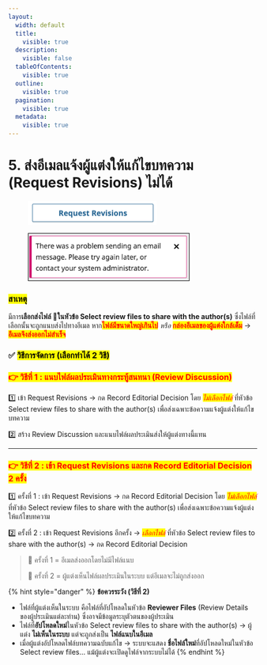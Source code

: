 ```yaml
---
layout:
  width: default
  title:
    visible: true
  description:
    visible: false
  tableOfContents:
    visible: true
  outline:
    visible: true
  pagination:
    visible: true
  metadata:
    visible: true
---
```


# 5. ส่งอีเมลแจ้งผู้แต่งให้แก้ไขบทความ (Request Revisions) ไม่ได้

<div><figure><img src=".gitbook/assets/Screenshot 2568-09-03 at 16.35.41 copy.png" alt="" width="261"><figcaption></figcaption></figure> <figure><img src=".gitbook/assets/Picture10.png" alt=""><figcaption></figcaption></figure></div>

### <mark style="color:$success;">สาเหตุ</mark>

มีการ**เลือกส่งไฟล์ 📎ในหัวข้อ Select review files to share with the author(s)** ซึ่งไฟล์ที่เลือกนั้นจะถูกแนบส่งไปทางอีเมล หาก<mark style="color:red;">**ไฟล์มีขนาดใหญ่เกินไป**</mark> _หรือ_ <mark style="color:red;">**กล่องอีเมลของผู้แต่งใกล้เต็ม**</mark> → <mark style="color:red;background-color:yellow;">**อีเมลจึงส่งออกไม่สำเร็จ**</mark>

### ✅ <mark style="color:$success;">วิธีการจัดการ (เลือกทำได้ 2 วิธี)</mark>

### <mark style="color:red;background-color:yellow;">**👉 วิธีที่ 1 : แนบไฟล์ผลประเมินทางกระทู้สนทนา (Review Discussion)**</mark>

1️⃣ เข้า Request Revisions → กด Record Editorial Decision โดย _<mark style="color:red;">ไม่เลือกไฟล์</mark>_ ที่หัวข้อ Select review files to share with the author(s) เพื่อส่งเฉพาะข้อความแจ้งผู้แต่งให้แก้ไขบทความ

2️⃣ สร้าง Review Discussion และแนบไฟล์ผลประเมินส่งให้ผู้แต่งทางนี้แทน

***

### <mark style="color:red;background-color:yellow;">**👉 วิธีที่ 2 : เข้า Request Revisions และกด Record Editorial Decision 2 ครั้ง**</mark>

1️⃣ ครั้งที่ 1 : เข้า Request Revisions → กด Record Editorial Decision โดย _<mark style="color:red;">ไม่เลือกไฟล์</mark>_ ที่หัวข้อ Select review files to share with the author(s) เพื่อส่งเฉพาะข้อความแจ้งผู้แต่งให้แก้ไขบทความ

2️⃣ ครั้งที่ 2 : เข้า Request Revisions อีกครั้ง → _<mark style="color:red;">เลือกไฟล์</mark>_ ที่หัวข้อ Select review files to share with the author(s) → กด Record Editorial Decision

> 📌 ครั้งที่ 1 = อีเมลส่งออกโดยไม่มีไฟล์แนบ
>
> 📌 ครั้งที่ 2 = ผู้แต่งเห็นไฟล์ผลประเมินในระบบ แต่อีเมลจะไม่ถูกส่งออก

{% hint style="danger" %}
**ข้อควรระวัง (วิธีที่ 2)**

* ไฟล์ที่ผู้แต่งเห็นในระบบ คือไฟล์ที่อัปโหลดในหัวข้อ **Reviewer Files** (Review Details ของผู้ประเมินแต่ละท่าน) ซึ่งอาจมีข้อมูลระบุตัวตนของผู้ประเมิน
* ไฟล์ที่**อัปโหลดใหม่**ในหัวข้อ Select review files to share with the author(s) → ผู้แต่ง **ไม่เห็นในระบบ** แต่จะถูกส่งเป็น **ไฟล์แนบในอีเมล**
* เมื่อผู้แต่งอัปโหลดไฟล์บทความฉบับแก้ไข → ระบบจะแสดง **ชื่อไฟล์ใหม่**ที่อัปโหลดใหม่ในหัวข้อ Select review files... แม้ผู้แต่งจะเปิดดูไฟล์จากระบบไม่ได้
{% endhint %}

